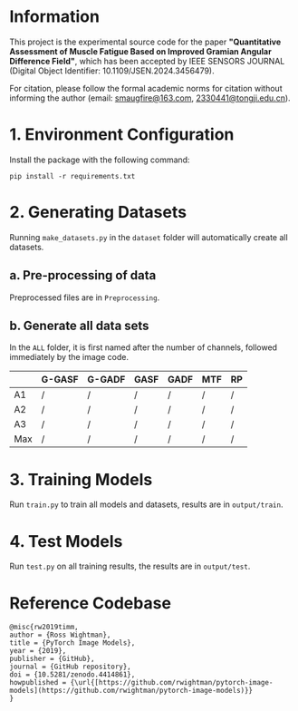 # Information

This project is the experimental source code for the paper **"Quantitative Assessment of Muscle Fatigue Based on Improved Gramian Angular Difference Field"**, which has been accepted by IEEE SENSORS JOURNAL (Digital Object Identifier: 10.1109/JSEN.2024.3456479). 

For citation, please follow the formal academic norms for citation without informing the author (email: smaugfire@163.com, 2330441@tongji.edu.cn).

# 1. Environment Configuration

Install the package with the following command:

```
pip install -r requirements.txt
```

# 2. Generating Datasets

Running `make_datasets.py` in the `dataset` folder will automatically create all datasets.

## a. Pre-processing of data

Preprocessed files are in `Preprocessing`.

## b. Generate all data sets

In the `ALL` folder, it is first named after the number of channels, followed immediately by the image code.

|  | G-GASF | G-GADF | GASF | GADF | MTF | RP |
| --- | --- | --- | --- | --- | --- | --- |
|  A1 | / | / | / | / | / | / |
| A2 | / | / | / | / | / | / |
| A3 | / | / | / | / | / | / |
| Max | / | / | / | / | / | / |

# 3. Training Models

Run `train.py` to train all models and datasets, results are in `output/train`.

# 4. Test Models

Run `test.py` on all training results, the results are in `output/test`.

# Reference Codebase

```
@misc{rw2019timm,
author = {Ross Wightman},
title = {PyTorch Image Models},
year = {2019},
publisher = {GitHub},
journal = {GitHub repository},
doi = {10.5281/zenodo.4414861},
howpublished = {\url{[https://github.com/rwightman/pytorch-image-models](https://github.com/rwightman/pytorch-image-models)}}
}
```